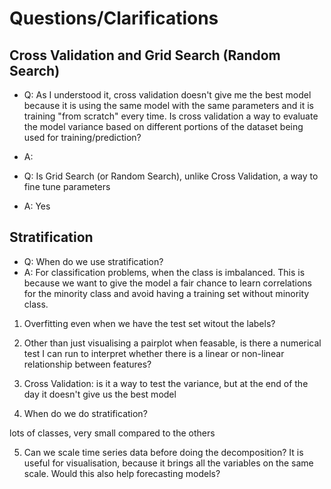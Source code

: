 # Questions/Clarifications

## Cross Validation and Grid Search (Random Search)
- Q: As I understood it, cross validation doesn't give me the best model because it is using the same model with the same parameters and it is training "from scratch" every time. Is cross validation a way to evaluate the model variance based on different portions of the dataset being used for training/prediction?
- A:

- Q: Is Grid Search (or Random Search), unlike Cross Validation, a way to fine tune parameters
- A: Yes

## Stratification

- Q: When do we use stratification?
- A: For classification problems, when the class is imbalanced. This is because we want to give the model a fair chance to learn correlations for the minority class and avoid having a training set without minority class.


1) Overfitting even when we have the test set witout the labels?

2) Other than just visualising a pairplot when feasable, is there a numerical test I can run to interpret whether there is a linear or non-linear relationship between features?

3) Cross Validation: is it a way to test the variance, but at the end of the day it doesn't give us the best model

4) When do we do stratification?

lots of classes, very small compared to the others

5) Can we scale time series data before doing the decomposition? It is useful for visualisation, because it brings all the variables on the same scale. Would this also help forecasting models?
